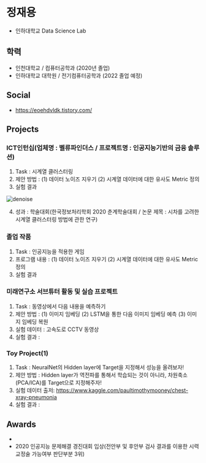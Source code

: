 # 정재용

  + 인하대학교 Data Science Lab  

## 학력
   + 인천대학교 / 컴퓨터공학과 (2020년 졸업)
   + 인하대학교 대학원 / 전기컴퓨터공학과 (2022 졸업 예정)
 
## Social
  + https://eoehdvldk.tistory.com/

## Projects

### ICT인턴십(업체명 : 벨류파인더스 / 프로젝트명 : 인공지능기반의 금융 솔루션)
1. Task : 시계열 클러스터링
2. 제안 방법 :
    (1) 데이터 노이즈 지우기
    (2) 시계열 데이터에 대한 유사도 Metric 정의
3. 실험 결과

![denoise](https://user-images.githubusercontent.com/42512062/130621562-80458c74-b214-4041-a317-486750e23c2f.PNG)

4. 성과 : 학술대회(한국정보처리학회 2020 춘계학술대회 /  논문 제목 : 시차를 고려한 시계열 클러스터링 방법에 관한 연구)


### 졸업 작품
1. Task : 인공지능을 적용한 게임
2. 프로그램 내용 :
    (1) 데이터 노이즈 지우기
    (2) 시계열 데이터에 대한 유사도 Metric 정의
3. 실험 결과


### 미래연구소 서브튜터 활동 및 실습 프로젝트
1. Task : 동영상에서 다음 내용을 예측하기
2. 제안 방법 : 
    (1) 이미지 임베딩
    (2) LSTM을 통한 다음 이미지 임베딩 예측
    (3) 이미지 임베딩 복원
3. 실험 데이터 : 고속도로 CCTV 동영상
4. 실험 결과 : 


### Toy Project(1)
1. Task : NeuralNet의 Hidden layer에 Target을 지정해서 성능을 올려보자!
2. 제안 방법 : Hidden layer가 역전파를 통해서 학습되는 것이 아니라, 차원축소(PCA/ICA)를 Target으로 지정해주자!
3. 실험 데이터 출저: https://www.kaggle.com/paultimothymooney/chest-xray-pneumonia
4. 실험 결과 : 

 
## Awards
  + 
  + 2020 인공지능 문제해결 경진대회 입상(전안부 및 후안부 검사 결과를 이용한 시력교정술 가능여부 판단부분 3위)
